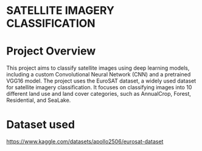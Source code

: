 # SATELLITE IMAGERY CLASSIFICATION
# Project Overview

This project aims to classify satellite images using deep learning models, including a custom Convolutional Neural Network (CNN) and a pretrained VGG16 model. The project uses the EuroSAT dataset, a widely used dataset for satellite imagery classification. It focuses on classifying images into 10 different land use and land cover categories, such as AnnualCrop, Forest, Residential, and SeaLake.

# **Dataset used** 
https://www.kaggle.com/datasets/apollo2506/eurosat-dataset

